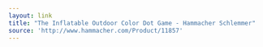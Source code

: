 ```yaml
---
layout: link
title: "The Inflatable Outdoor Color Dot Game - Hammacher Schlemmer"
source: 'http://www.hammacher.com/Product/11857'
---
```



